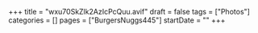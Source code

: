 +++
title = "wxu70SkZlk2AzIcPcQuu.avif"
draft = false
tags = ["Photos"]
categories = []
pages = ["BurgersNuggs445"]
startDate = ""
+++
